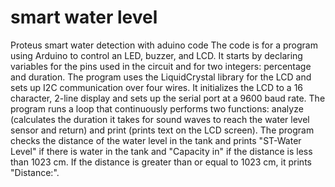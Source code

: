 # smart water level
 Proteus smart water detection with aduino code
	The code is for a program using Arduino to control an LED, buzzer, and LCD. It starts by declaring variables for the pins used in the circuit and for two integers: percentage and duration. The program uses the LiquidCrystal library for the LCD and sets up I2C communication over four wires. It initializes the LCD to a 16 character, 2-line display and sets up the serial port at a 9600 baud rate. The program runs a loop that continuously performs two functions: analyze (calculates the duration it takes for sound waves to reach the water level sensor and return) and print (prints text on the LCD screen). The program checks the distance of the water level in the tank and prints "ST-Water Level" if there is water in the tank and "Capacity in" if the distance is less than 1023 cm. If the distance is greater than or equal to 1023 cm, it prints "Distance:".
